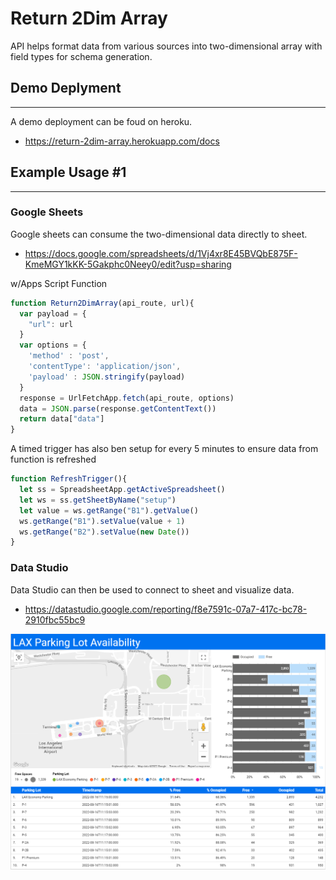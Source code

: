 # Return 2Dim Array

API helps format data from various sources into two-dimensional array with field types for schema generation.


## Demo Deplyment
---

A demo deployment can be foud on heroku.

* <https://return-2dim-array.herokuapp.com/docs>

## Example Usage #1
---

### Google Sheets

Google sheets can consume the two-dimensional data directly to sheet.

* <https://docs.google.com/spreadsheets/d/1Vj4xr8E45BVQbE875F-KmeMGY1kKK-5Gakphc0Neey0/edit?usp=sharing>

w/Apps Script Function

```js
function Return2DimArray(api_route, url){
  var payload = {
    "url": url
  }
  var options = {
    'method' : 'post',
    'contentType': 'application/json',
    'payload' : JSON.stringify(payload)
  }
  response = UrlFetchApp.fetch(api_route, options)
  data = JSON.parse(response.getContentText())
  return data["data"]
}
```

A timed trigger has also ben setup for every 5 minutes to ensure data from function is refreshed
```js
function RefreshTrigger(){
  let ss = SpreadsheetApp.getActiveSpreadsheet()
  let ws = ss.getSheetByName("setup")
  let value = ws.getRange("B1").getValue()
  ws.getRange("B1").setValue(value + 1)
  ws.getRange("B2").setValue(new Date())
}
```

### Data Studio

Data Studio can then be used to connect to sheet and visualize data.

* <https://datastudio.google.com/reporting/f8e7591c-07a7-417c-bc78-2910fbc55bc9>

![Data Studio LAX Parking](images/data-studio-lax-parking.png)


